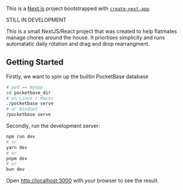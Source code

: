 This is a [Next.js](https://nextjs.org/) project bootstrapped with [`create-next-app`](https://github.com/vercel/next.js/tree/canary/packages/create-next-app).

STILL IN DEVELOPMENT

This is a small NextJS/React project that was created to help flatmates manage chores around the house. It priortises simplicity and runs automatatic daily rotation and drag and drop rearrangment.

## Getting Started

Firstly, we want to spin up the builtin PocketBase database
```bash
# pwd == myapp
cd pocketbase_dir
# on Linux / Macos
./pocketbase serve
# or Windows
/pocketbase serve
```

Secondly, run the development server:

```bash
npm run dev
# or
yarn dev
# or
pnpm dev
# or
bun dev
```

Open [http://localhost:3000](http://localhost:3000) with your browser to see the result.

